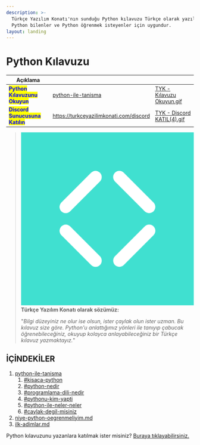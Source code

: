 ```yaml
---
description: >-
  Türkçe Yazılım Konatı'nın sunduğu Python kılavuzu Türkçe olarak yazılmıştır.
  Python bilenler ve Python öğrenmek isteyenler için uygundur.
layout: landing
---
```


# Python Kılavuzu

<table data-card-size="large" data-column-title-hidden data-view="cards"><thead><tr><th>Açıklama</th><th data-hidden data-card-target data-type="content-ref"></th><th data-hidden data-card-cover data-type="files"></th></tr></thead><tbody><tr><td><mark style="color:blue;"><strong>Python Kılavuzunu Okuyun</strong></mark></td><td><a href="python-ile-tanisma/">python-ile-tanisma</a></td><td><a href=".gitbook/assets/TYK - Kılavuzu Okuyun.gif">TYK - Kılavuzu Okuyun.gif</a></td></tr><tr><td><mark style="color:blue;"><strong>Discord Sunucusuna Katılın</strong></mark></td><td><a href="https://turkceyazilimkonati.com/discord">https://turkceyazilimkonati.com/discord</a></td><td><a href=".gitbook/assets/TYK - Discord KATIL(4).gif">TYK - Discord KATIL(4).gif</a></td></tr></tbody></table>

> <img src=".gitbook/assets/türkçe-yazılım-konatı-simgesi-logosu.png" alt="" data-size="line"> **Türkçe Yazılım Konatı olarak sözümüz:**
>
> "_Bilgi düzeyiniz ne olur ise olsun, ister çaylak olun ister uzman. Bu kılavuz size göre. Python'u anlattığımız yönleri ile tanıyıp çabucak öğrenebileceğiniz, okuyup kolayca anlayabileceğiniz bir Türkçe kılavuz yazmaktayız._"

## İÇİNDEKİLER

1. [python-ile-tanisma](python-ile-tanisma/ "mention")
   1. [#kisaca-python](python-ile-tanisma/#kisaca-python "mention")
   2. [#python-nedir](python-ile-tanisma/#python-nedir "mention")
   3. [#programlama-dili-nedir](python-ile-tanisma/#programlama-dili-nedir "mention")
   4. [#pythonu-kim-yapti](python-ile-tanisma/#pythonu-kim-yapti "mention")
   5. [#python-ile-neler-neler](python-ile-tanisma/#python-ile-neler-neler "mention")
   6. [#caylak-degil-misiniz](python-ile-tanisma/#caylak-degil-misiniz "mention")
2. [niye-python-oegrenmeliyim.md](python-ogrenme-kilavuzu/niye-python-oegrenmeliyim.md "mention")
3. [ilk-adimlar.md](python-ogrenme-kilavuzu/ilk-adimlar.md "mention")

Python kılavuzunu yazanlara katılmak ister misiniz? [Buraya tıklayabilirsiniz.](kilavuzcu-olun.md)
